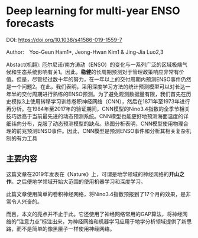 # Deep learning for multi-year ENSO forecasts

DOI: https://doi.org/10.1038/s41586-019-1559-7

Author:　Yoo-Geun Ham1*, Jeong-Hwan Kim1 & Jing-Jia Luo2,3

Abstact(机翻): 厄尔尼诺/南方涛动（ENSO）的变化与一系列广泛的区域极端气候和生态系统影响有关1。因此，**稳健**的长周期预测对于管理政策响应非常有价值。但是，尽管经过数十年的努力，在一年以上的交付周期内预测ENSO事件仍然是一个问题2。在此，我们表明，采用深度学习方法的统计预测模型可以对长达一年半的交付周期进行熟练的ENSO预测。为了避免观测数据量有限，我们首先在历史模拟3上使用转移学习训练卷积神经网络（CNN），然后在1871年至1973年进行再分析。在1984年至2017年的验证期间，CNN模型的Nino3.4指数的全季节相关技巧远高于当前最先进的动态预测系统。CNN模型也能更好地预测海面温度的详细纬向分布，克服了动态预测模型的缺点。热图分析表明，CNN模型使用物理合理的前兆预测ENSO事件。因此，CNN模型是预测ENSO事件和分析其相关复杂机制的有力工具 

## 主要内容

这篇文章在2019年发表在《Nature》上，可谓是地学领域的神经网络的**开山之作**。之后便地学领域开始大范围的使用机器学习和深度学习。

此篇文章使用简单的卷积神经网络，将Nino3.4指数预报到了17个月的效果，是非常令人兴奋的。

而且，本文的亮点并不止于此。它还使用了神经网络常用的GAP算法，将神经网络的“注意力点”标注出来，为神经网络和机器学习应用于地学分析领域提供了新思路，而不是简单的像黑匣子一样使用神经网络。


